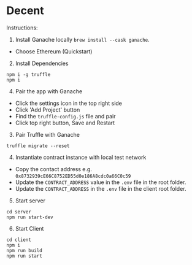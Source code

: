 # Decent

Instructions:

 1. Install Ganache locally  `brew install --cask ganache`.
 - Choose Ethereum (Quickstart)
 2. Install Dependencies
  ```
  npm i -g truffle
  npm i
  ```
 4. Pair the app with Ganache 

  - Click the settings icon in the top right side
  - Click 'Add Project' button
  - Find the `truffle-config.js` file and pair 
  - Click top right button, Save and Restart

 3. Pair Truffle with Ganache
  ```
  truffle migrate --reset
  ```

 4. Instantiate contract instance with local test network

  - Copy the contact address e.g. `0x8732939cE66C8752ED55d0e186A8cdc0a66C0c59`
  - Update the `CONTRACT_ADDRESS` value in the `.env` file in the root folder.
  - Update the `CONTRACT_ADDRESS` in the `.env` file in the client root folder.

 5. Start server
  ```
  cd server
  npm run start-dev
  ```

 6. Start Client
  ```
  cd client
  npm i 
  npm run build
  npm run start
  ```
        
